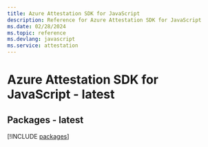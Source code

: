 ```yaml
---
title: Azure Attestation SDK for JavaScript
description: Reference for Azure Attestation SDK for JavaScript
ms.date: 02/28/2024
ms.topic: reference
ms.devlang: javascript
ms.service: attestation
---
```

# Azure Attestation SDK for JavaScript - latest
## Packages - latest
[!INCLUDE [packages](attestation-index.md)]